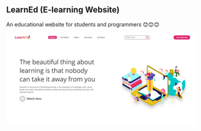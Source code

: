 ## LearnEd (E-learning Website)
An educational website for students and programmers 😊😊😊  

![](pcView.png)
